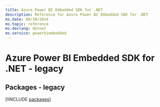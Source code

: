 ```yaml
---
title: Azure Power BI Embedded SDK for .NET
description: Reference for Azure Power BI Embedded SDK for .NET
ms.date: 08/30/2024
ms.topic: reference
ms.devlang: dotnet
ms.service: powerbiembedded
---
```

# Azure Power BI Embedded SDK for .NET - legacy
## Packages - legacy
[!INCLUDE [packages](power-bi-embedded-index.md)]